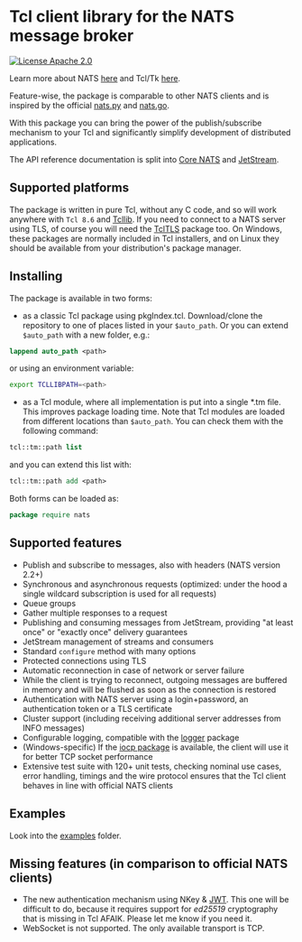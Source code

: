 # Tcl client library for the NATS message broker

[![License Apache 2.0](https://img.shields.io/badge/License-Apache2-blue.svg)](https://www.apache.org/licenses/LICENSE-2.0)

Learn more about NATS [here](https://nats.io) and Tcl/Tk [here](https://www.tcl.tk/).

Feature-wise, the package is comparable to other NATS clients and is inspired by the official [nats.py](https://github.com/nats-io/nats.py) and [nats.go](https://github.com/nats-io/nats.go).

With this package you can bring the power of the publish/subscribe mechanism to your Tcl and significantly simplify development of distributed applications.

The API reference documentation is split into [Core NATS](CoreAPI.md) and [JetStream](JsAPI.md).

## Supported platforms

The package is written in pure Tcl, without any C code, and so will work anywhere with `Tcl 8.6` and [Tcllib](https://core.tcl-lang.org/tcllib/doc/trunk/embedded/md/toc.md). If you need to connect to a NATS server using TLS, of course you will need the [TclTLS](https://core.tcl-lang.org/tcltls/index) package too. On Windows, these packages are normally included in Tcl installers, and on Linux they should be available from your distribution's package manager.

## Installing
The package is available in two forms:
- as a classic Tcl package using pkgIndex.tcl. Download/clone the repository to one of places listed in your `$auto_path`. Or you can extend `$auto_path` with a new folder, e.g.:
```Tcl
lappend auto_path <path>
```
or using an environment variable:
```bash
export TCLLIBPATH=<path>
```
- as a Tcl module, where all implementation is put into a single *.tm file. This improves package loading time. Note that Tcl modules are loaded from different locations than `$auto_path`. You can check them with the following command:
```Tcl
tcl::tm::path list
```
and you can extend this list with:
```Tcl
tcl::tm::path add <path>
```

Both forms can be loaded as:
```Tcl
package require nats
```

## Supported features
- Publish and subscribe to messages, also with headers (NATS version 2.2+)
- Synchronous and asynchronous requests (optimized: under the hood a single wildcard subscription is used for all requests)
- Queue groups
- Gather multiple responses to a request
- Publishing and consuming messages from JetStream, providing "at least once" or "exactly once" delivery guarantees
- JetStream management of streams and consumers
- Standard `configure` method with many options
- Protected connections using TLS
- Automatic reconnection in case of network or server failure
- While the client is trying to reconnect, outgoing messages are buffered in memory and will be flushed as soon as the connection is restored
- Authentication with NATS server using a login+password, an authentication token or a TLS certificate
- Cluster support (including receiving additional server addresses from INFO messages)
- Configurable logging, compatible with the [logger](https://core.tcl-lang.org/tcllib/doc/trunk/embedded/md/tcllib/files/modules/log/logger.md) package
- (Windows-specific) If the [iocp package](https://iocp.magicsplat.com/) is available, the client will use it for better TCP socket performance
- Extensive test suite with 120+ unit tests, checking nominal use cases, error handling, timings and the wire protocol ensures that the Tcl client behaves in line with official NATS clients

## Examples
Look into the [examples](examples) folder.

## Missing features (in comparison to official NATS clients)
- The new authentication mechanism using NKey & [JWT](https://docs.nats.io/developing-with-nats/security/creds). This one will be difficult to do, because it requires support for _ed25519_ cryptography that is missing in Tcl AFAIK. Please let me know if you need it.
- WebSocket is not supported. The only available transport is TCP.
